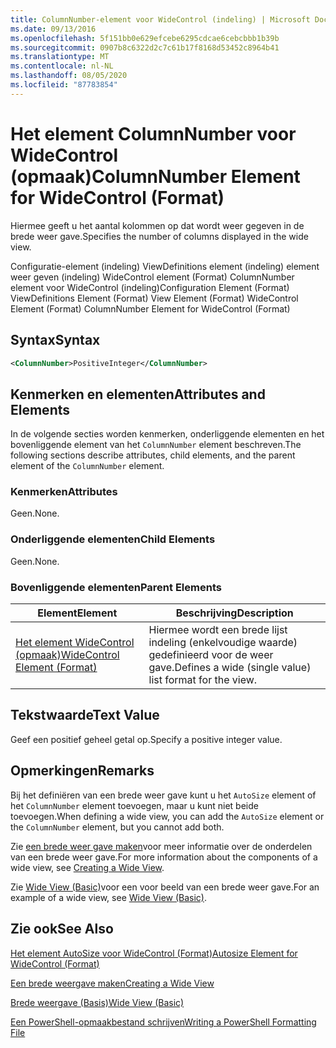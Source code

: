 ```yaml
---
title: ColumnNumber-element voor WideControl (indeling) | Microsoft Docs
ms.date: 09/13/2016
ms.openlocfilehash: 5f151bb0e629efcebe6295cdcae6cebcbbb1b39b
ms.sourcegitcommit: 0907b8c6322d2c7c61b17f8168d53452c8964b41
ms.translationtype: MT
ms.contentlocale: nl-NL
ms.lasthandoff: 08/05/2020
ms.locfileid: "87783854"
---
```

# <a name="columnnumber-element-for-widecontrol-format"></a><span data-ttu-id="9b9ec-102">Het element ColumnNumber voor WideControl (opmaak)</span><span class="sxs-lookup"><span data-stu-id="9b9ec-102">ColumnNumber Element for WideControl (Format)</span></span>

<span data-ttu-id="9b9ec-103">Hiermee geeft u het aantal kolommen op dat wordt weer gegeven in de brede weer gave.</span><span class="sxs-lookup"><span data-stu-id="9b9ec-103">Specifies the number of columns displayed in the wide view.</span></span>

<span data-ttu-id="9b9ec-104">Configuratie-element (indeling) ViewDefinitions element (indeling) element weer geven (indeling) WideControl element (Format) ColumnNumber element voor WideControl (indeling)</span><span class="sxs-lookup"><span data-stu-id="9b9ec-104">Configuration Element (Format) ViewDefinitions Element (Format) View Element (Format) WideControl Element (Format) ColumnNumber Element for WideControl (Format)</span></span>

## <a name="syntax"></a><span data-ttu-id="9b9ec-105">Syntax</span><span class="sxs-lookup"><span data-stu-id="9b9ec-105">Syntax</span></span>

```xml
<ColumnNumber>PositiveInteger</ColumnNumber>
```

## <a name="attributes-and-elements"></a><span data-ttu-id="9b9ec-106">Kenmerken en elementen</span><span class="sxs-lookup"><span data-stu-id="9b9ec-106">Attributes and Elements</span></span>

<span data-ttu-id="9b9ec-107">In de volgende secties worden kenmerken, onderliggende elementen en het bovenliggende element van het `ColumnNumber` element beschreven.</span><span class="sxs-lookup"><span data-stu-id="9b9ec-107">The following sections describe attributes, child elements, and the parent element of the `ColumnNumber` element.</span></span>

### <a name="attributes"></a><span data-ttu-id="9b9ec-108">Kenmerken</span><span class="sxs-lookup"><span data-stu-id="9b9ec-108">Attributes</span></span>

<span data-ttu-id="9b9ec-109">Geen.</span><span class="sxs-lookup"><span data-stu-id="9b9ec-109">None.</span></span>

### <a name="child-elements"></a><span data-ttu-id="9b9ec-110">Onderliggende elementen</span><span class="sxs-lookup"><span data-stu-id="9b9ec-110">Child Elements</span></span>

<span data-ttu-id="9b9ec-111">Geen.</span><span class="sxs-lookup"><span data-stu-id="9b9ec-111">None.</span></span>

### <a name="parent-elements"></a><span data-ttu-id="9b9ec-112">Bovenliggende elementen</span><span class="sxs-lookup"><span data-stu-id="9b9ec-112">Parent Elements</span></span>

|<span data-ttu-id="9b9ec-113">Element</span><span class="sxs-lookup"><span data-stu-id="9b9ec-113">Element</span></span>|<span data-ttu-id="9b9ec-114">Beschrijving</span><span class="sxs-lookup"><span data-stu-id="9b9ec-114">Description</span></span>|
|-------------|-----------------|
|[<span data-ttu-id="9b9ec-115">Het element WideControl (opmaak)</span><span class="sxs-lookup"><span data-stu-id="9b9ec-115">WideControl Element (Format)</span></span>](./widecontrol-element-format.md)|<span data-ttu-id="9b9ec-116">Hiermee wordt een brede lijst indeling (enkelvoudige waarde) gedefinieerd voor de weer gave.</span><span class="sxs-lookup"><span data-stu-id="9b9ec-116">Defines a wide (single value) list format for the view.</span></span>|

## <a name="text-value"></a><span data-ttu-id="9b9ec-117">Tekstwaarde</span><span class="sxs-lookup"><span data-stu-id="9b9ec-117">Text Value</span></span>

<span data-ttu-id="9b9ec-118">Geef een positief geheel getal op.</span><span class="sxs-lookup"><span data-stu-id="9b9ec-118">Specify a positive integer value.</span></span>

## <a name="remarks"></a><span data-ttu-id="9b9ec-119">Opmerkingen</span><span class="sxs-lookup"><span data-stu-id="9b9ec-119">Remarks</span></span>

<span data-ttu-id="9b9ec-120">Bij het definiëren van een brede weer gave kunt u het `AutoSize` element of het `ColumnNumber` element toevoegen, maar u kunt niet beide toevoegen.</span><span class="sxs-lookup"><span data-stu-id="9b9ec-120">When defining a wide view, you can add the `AutoSize` element or the `ColumnNumber` element, but you cannot add both.</span></span>

<span data-ttu-id="9b9ec-121">Zie [een brede weer gave maken](./creating-a-wide-view.md)voor meer informatie over de onderdelen van een brede weer gave.</span><span class="sxs-lookup"><span data-stu-id="9b9ec-121">For more information about the components of a wide view, see [Creating a Wide View](./creating-a-wide-view.md).</span></span>

<span data-ttu-id="9b9ec-122">Zie [Wide View (Basic)](./wide-view-basic.md)voor een voor beeld van een brede weer gave.</span><span class="sxs-lookup"><span data-stu-id="9b9ec-122">For an example of a wide view, see [Wide View (Basic)](./wide-view-basic.md).</span></span>

## <a name="see-also"></a><span data-ttu-id="9b9ec-123">Zie ook</span><span class="sxs-lookup"><span data-stu-id="9b9ec-123">See Also</span></span>

[<span data-ttu-id="9b9ec-124">Het element AutoSize voor WideControl (Format)</span><span class="sxs-lookup"><span data-stu-id="9b9ec-124">Autosize Element for WideControl (Format)</span></span>](./autosize-element-for-widecontrol-format.md)

[<span data-ttu-id="9b9ec-125">Een brede weergave maken</span><span class="sxs-lookup"><span data-stu-id="9b9ec-125">Creating a Wide View</span></span>](./creating-a-wide-view.md)

[<span data-ttu-id="9b9ec-126">Brede weergave (Basis)</span><span class="sxs-lookup"><span data-stu-id="9b9ec-126">Wide View (Basic)</span></span>](./wide-view-basic.md)

[<span data-ttu-id="9b9ec-127">Een PowerShell-opmaakbestand schrijven</span><span class="sxs-lookup"><span data-stu-id="9b9ec-127">Writing a PowerShell Formatting File</span></span>](./writing-a-powershell-formatting-file.md)
